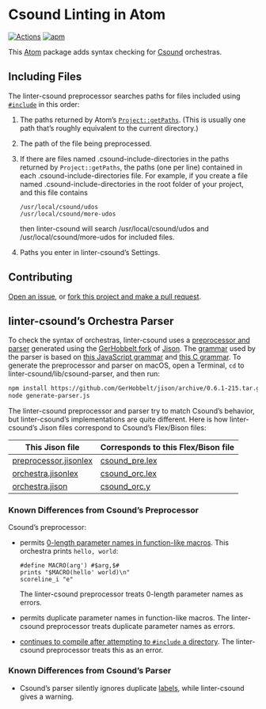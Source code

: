 # Csound Linting in Atom

[![Actions](https://github.com/nwhetsell/linter-csound/workflows/CI/badge.svg)](https://github.com/nwhetsell/linter-csound/actions?workflow=CI)
[![apm](https://img.shields.io/apm/dm/linter-csound.svg)](https://atom.io/packages/linter-csound)

This [Atom](https://atom.io) package adds syntax checking for [Csound](https://csound.com) orchestras.

## Including Files

The linter-csound preprocessor searches paths for files included using [`#include`](https://csound.com/docs/manual/include.html) in this order:

1. The paths returned by Atom’s [`Project::getPaths`](https://flight-manual.atom.io/api). (This is usually one path that’s roughly equivalent to the current directory.)

2. The path of the file being preprocessed.

3. If there are files named .csound-include-directories in the paths returned by `Project::getPaths`, the paths (one per line) contained in each .csound-include-directories file. For example, if you create a file named .csound-include-directories in the root folder of your project, and this file contains

    ```
    /usr/local/csound/udos
    /usr/local/csound/more-udos
    ```

    then linter-csound will search /usr/local/csound/udos and /usr/local/csound/more-udos for included files.

4. Paths you enter in linter-csound’s Settings.

## Contributing

[Open an issue](https://github.com/nwhetsell/linter-csound/issues), or [fork this project and make a pull request](https://guides.github.com/activities/forking/).

## linter-csound’s Orchestra Parser

To check the syntax of orchestras, linter-csound uses a [preprocessor and parser](lib/csound-parser) generated using the [GerHobbelt fork](https://github.com/GerHobbelt/jison) of [Jison](https://zaa.ch/jison/). The [grammar](lib/csound-parser/orchestra.jison) used by the parser is based on [this JavaScript grammar](https://github.com/cjihrig/jsparser/blob/master/ecmascript.jison) and [this C grammar](http://www.quut.com/c/ANSI-C-grammar-y-2011.html). To generate the preprocessor and parser on macOS, open a Terminal, `cd` to linter-csound/lib/csound-parser, and then run:

```sh
npm install https://github.com/GerHobbelt/jison/archive/0.6.1-215.tar.gz
node generate-parser.js
```

The linter-csound preprocessor and parser try to match Csound’s behavior, but linter-csound’s implementations are quite different. Here is how linter-csound’s Jison files correspond to Csound’s Flex/Bison files:

This Jison file | Corresponds to this Flex/Bison file
----------------|------------------------------------
[preprocessor.jisonlex](lib/csound-parser/preprocessor.jisonlex) | [csound_pre.lex](https://github.com/csound/csound/blob/develop/Engine/csound_pre.lex)
[orchestra.jisonlex](lib/csound-parser/orchestra.jisonlex) | [csound_orc.lex](https://github.com/csound/csound/blob/develop/Engine/csound_orc.lex)
[orchestra.jison](lib/csound-parser/orchestra.jison) | [csound_orc.y](https://github.com/csound/csound/blob/develop/Engine/csound_orc.y)

### Known Differences from Csound’s Preprocessor

Csound’s preprocessor:

* permits [0-length parameter names in function-like macros](https://github.com/csound/csound/issues/663). This orchestra prints `hello, world`:

    ```csound
    #define MACRO(arg') #$arg,$#
    prints "$MACRO(hello' world)\n"
    scoreline_i "e"
    ```

    The linter-csound preprocessor treats 0-length parameter names as errors.

* permits duplicate parameter names in function-like macros. The linter-csound preprocessor treats duplicate parameter names as errors.

* [continues to compile after attempting to `#include` a directory](https://github.com/csound/csound/issues/679). The linter-csound preprocessor treats this as an error.

### Known Differences from Csound’s Parser

* Csound’s parser silently ignores duplicate [labels](https://csound.com/docs/manual/OrchTop.html), while linter-csound gives a warning.
